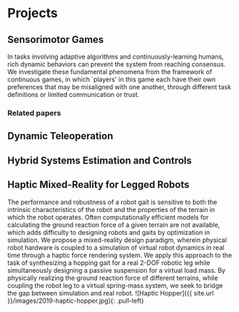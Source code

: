 # Projects 
## Sensorimotor Games
In tasks involving adaptive algorithms and continuously-learning humans, 
rich dynamic behaviors can prevent the system from reaching consensus. 
We investigate these fundamental phenomena from the framework of
continuous games, in which `players' in this game each have their own preferences
that may be misaligned with one another, through different task definitions 
or limited communication or trust.

### Related papers

## Dynamic Teleoperation

## Hybrid Systems Estimation and Controls

## Haptic Mixed-Reality for Legged Robots
The performance and robustness of a robot gait is sensitive to both the intrinsic characteristics of the robot and the properties of the terrain in which the robot operates. Often computationally efficient models for calculating the ground reaction force of a given terrain are not available, which adds difficulty to designing robots and gaits by optimization in simulation. We propose a mixed-reality design paradigm, wherein physical robot hardware is coupled to a simulation of virtual robot dynamics in real time through a haptic force rendering system. We apply this approach to the task of synthesizing a hopping gait for a real 2-DOF robotic leg while simultaneously designing a passive suspension for a virtual load mass. By physically realizing the ground reaction force of different terrains, while coupling the robot leg to a virtual spring-mass system, we seek to bridge the gap between simulation and real robot.
![Haptic Hopper]({{ site.url }}/images/2019-haptic-hopper.jpg){: .pull-left}
